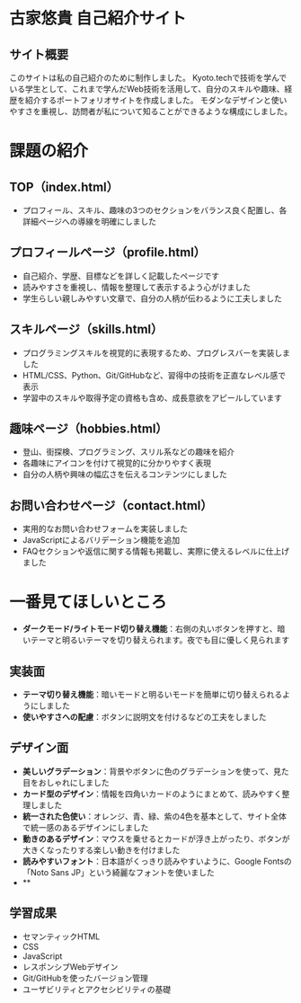 # 古家悠貴 自己紹介サイト

## サイト概要

このサイトは私の自己紹介のために制作しました。
Kyoto.techで技術を学んでいる学生として、これまで学んだWeb技術を活用して、自分のスキルや趣味、経歴を紹介するポートフォリオサイトを作成しました。
モダンなデザインと使いやすさを重視し、訪問者が私について知ることができるような構成にしました。

# 課題の紹介

## TOP（index.html）

- プロフィール、スキル、趣味の3つのセクションをバランス良く配置し、各詳細ページへの導線を明確にしました

## プロフィールページ（profile.html）

- 自己紹介、学歴、目標などを詳しく記載したページです
- 読みやすさを重視し、情報を整理して表示するよう心がけました
- 学生らしい親しみやすい文章で、自分の人柄が伝わるように工夫しました

## スキルページ（skills.html）

- プログラミングスキルを視覚的に表現するため、プログレスバーを実装しました
- HTML/CSS、Python、Git/GitHubなど、習得中の技術を正直なレベル感で表示
- 学習中のスキルや取得予定の資格も含め、成長意欲をアピールしています

## 趣味ページ（hobbies.html）

- 登山、街探検、プログラミング、スリル系などの趣味を紹介
- 各趣味にアイコンを付けて視覚的に分かりやすく表現
- 自分の人柄や興味の幅広さを伝えるコンテンツにしました

## お問い合わせページ（contact.html）

- 実用的なお問い合わせフォームを実装しました
- JavaScriptによるバリデーション機能を追加
- FAQセクションや返信に関する情報も掲載し、実際に使えるレベルに仕上げました

# 一番見てほしいところ

- **ダークモード/ライトモード切り替え機能**：右側の丸いボタンを押すと、暗いテーマと明るいテーマを切り替えられます。夜でも目に優しく見られます

## 実装面

- **テーマ切り替え機能**：暗いモードと明るいモードを簡単に切り替えられるようにしました
- **使いやすさへの配慮**：ボタンに説明文を付けるなどの工夫をしました

## デザイン面

- **美しいグラデーション**：背景やボタンに色のグラデーションを使って、見た目をおしゃれにしました
- **カード型のデザイン**：情報を四角いカードのようにまとめて、読みやすく整理しました
- **統一された色使い**：オレンジ、青、緑、紫の4色を基本として、サイト全体で統一感のあるデザインにしました
- **動きのあるデザイン**：マウスを乗せるとカードが浮き上がったり、ボタンが大きくなったりする楽しい動きを付けました
- **読みやすいフォント**：日本語がくっきり読みやすいように、Google Fontsの「Noto Sans JP」という綺麗なフォントを使いました
- ** 

## 学習成果

- セマンティックHTML
- CSS
- JavaScript
- レスポンシブWebデザイン
- Git/GitHubを使ったバージョン管理
- ユーザビリティとアクセシビリティの基礎